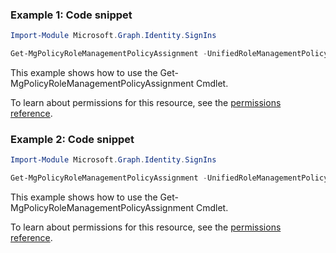 ### Example 1: Code snippet

```powershellImport-Module Microsoft.Graph.Identity.SignIns

Get-MgPolicyRoleManagementPolicyAssignment -UnifiedRoleManagementPolicyAssignmentId $unifiedRoleManagementPolicyAssignmentId
```
This example shows how to use the Get-MgPolicyRoleManagementPolicyAssignment Cmdlet.
To learn about permissions for this resource, see the [permissions reference](/graph/permissions-reference).

### Example 2: Code snippet

```powershellImport-Module Microsoft.Graph.Identity.SignIns

Get-MgPolicyRoleManagementPolicyAssignment -UnifiedRoleManagementPolicyAssignmentId $unifiedRoleManagementPolicyAssignmentId -ExpandProperty "policy(`$expand=rules)"
```
This example shows how to use the Get-MgPolicyRoleManagementPolicyAssignment Cmdlet.
To learn about permissions for this resource, see the [permissions reference](/graph/permissions-reference).

